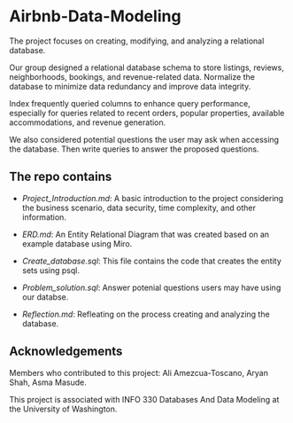 # Airbnb-Data-Modeling 
The project focuses on creating, modifying, and analyzing a relational database. 

Our group designed a relational database schema to store listings, reviews, neighborhoods, bookings, and revenue-related data. Normalize the database to minimize data redundancy and improve data integrity.

Index frequently queried columns to enhance query performance, especially for queries related to recent orders, popular properties, available accommodations, and revenue generation.

We also considered potential questions the user may ask when accessing the database.
Then write queries to answer the proposed questions.



## The repo contains
- *Project_Introduction.md*: A basic introduction to the project considering the business scenario, data security, time complexity, and other information.

- *ERD.md*: An Entity Relational Diagram that was created based on an example database using Miro.

- *Create_database.sql*: This file contains the code that creates the entity sets using psql.

- *Problem_solution.sql*: Answer potenial questions users may have using our databse.

- *Reflection.md*: Refleating on the process creating and analyzing the database.


## Acknowledgements
Members who contributed to this project: Ali Amezcua-Toscano, Aryan Shah, Asma Masude.

This project is associated with INFO 330 Databases And Data Modeling at the University of Washington.
